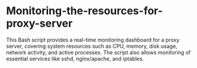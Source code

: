 # Monitoring-the-resources-for-proxy-server
This Bash script provides a real-time monitoring dashboard for a proxy server, covering system resources such as CPU, memory, disk usage, network activity, and active processes. The script also allows monitoring of essential services like sshd, nginx/apache, and iptables.
